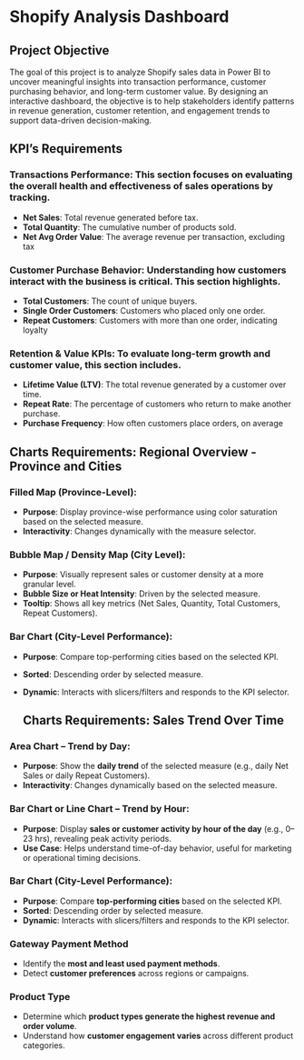 # Shopify Analysis Dashboard
## Project Objective
The goal of this project is to analyze Shopify sales data in Power BI to uncover meaningful insights into transaction performance, customer purchasing behavior, and long-term customer value. By designing an interactive dashboard, the objective is to help stakeholders identify patterns in revenue generation, customer retention, and engagement trends to support data-driven decision-making.

## KPI’s Requirements
### Transactions Performance: This section focuses on evaluating the overall health and effectiveness of sales operations by tracking.
- **Net Sales**: Total revenue generated before tax.
- **Total Quantity**: The cumulative number of products sold.
- **Net Avg Order Value**: The average revenue per transaction, excluding tax

### Customer Purchase Behavior: Understanding how customers interact with the business is critical. This section highlights.
- **Total Customers**: The count of unique buyers.
- **Single Order Customers**: Customers who placed only one order.
- **Repeat Customers**: Customers with more than one order, indicating loyalty

### Retention & Value KPIs: To evaluate long-term growth and customer value, this section includes.
- **Lifetime Value (LTV)**: The total revenue generated by a customer over time.
- **Repeat Rate**: The percentage of customers who return to make another purchase.
- **Purchase Frequency**: How often customers place orders, on average

## Charts Requirements: Regional Overview - Province and Cities
### Filled Map (Province-Level): 
- **Purpose**: Display province-wise performance using color saturation based on the selected measure.
- **Interactivity**: Changes dynamically with the measure selector.
### Bubble Map / Density Map (City Level): 
- **Purpose**: Visually represent sales or customer density at a more granular level.
- **Bubble Size or Heat Intensity**: Driven by the selected measure.
- **Tooltip**: Shows all key metrics (Net Sales, Quantity, Total Customers, Repeat Customers).
### Bar Chart (City-Level Performance): 
- **Purpose**: Compare top-performing cities based on the selected KPI.
- **Sorted**: Descending order by selected measure.
- **Dynamic**: Interacts with slicers/filters and responds to the KPI selector.

  ## Charts Requirements: Sales Trend Over Time
### Area Chart – Trend by Day: 
- **Purpose**: Show the **daily trend** of the selected measure (e.g., daily Net Sales or daily Repeat Customers).
- **Interactivity**: Changes dynamically based on the selected measure.
### Bar Chart or Line Chart – Trend by Hour: 
- **Purpose**: Display **sales or customer activity by hour of the day** (e.g., 0–23 hrs), revealing peak activity periods.
- **Use Case**: Helps understand time-of-day behavior, useful for marketing or operational timing decisions.
### Bar Chart (City-Level Performance): 
- **Purpose**: Compare **top-performing cities** based on the selected KPI.
- **Sorted**: Descending order by selected measure.
- **Dynamic**: Interacts with slicers/filters and responds to the KPI selector.
### Gateway Payment Method
- Identify the **most and least used payment methods**.
- Detect **customer preferences** across regions or campaigns.
### Product Type
- Determine which **product types generate the highest revenue and order volume**.
- Understand how **customer engagement varies** across different product categories.




